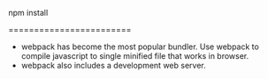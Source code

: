 npm install

========================

- webpack has become the most popular bundler. Use webpack to compile javascript to single minified file that works in browser.
- webpack also includes a development web server.
